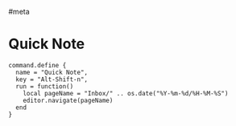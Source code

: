 #meta

# Quick Note
```space-lua
command.define {
  name = "Quick Note",
  key = "Alt-Shift-n",
  run = function()
    local pageName = "Inbox/" .. os.date("%Y-%m-%d/%H-%M-%S")
    editor.navigate(pageName)
  end
}
```
